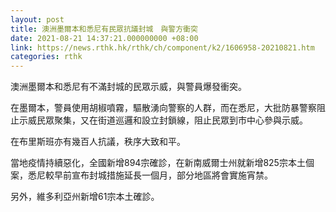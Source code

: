 ```yaml
---
layout: post
title: 澳洲墨爾本和悉尼有民眾抗議封城　與警方衝突
date: 2021-08-21 14:37:21.000000000 +08:00
link: https://news.rthk.hk/rthk/ch/component/k2/1606958-20210821.htm
categories: rthk
---
```


澳洲墨爾本和悉尼有不滿封城的民眾示威，與警員爆發衝突。

在墨爾本，警員使用胡椒噴霧，驅散湧向警察的人群，而在悉尼，大批防暴警察阻止示威民眾聚集，又在街道巡邏和設立封鎖線，阻止民眾到市中心參與示威。

在布里斯班亦有幾百人抗議，秩序大致和平。

當地疫情持續惡化，全國新增894宗確診，在新南威爾士州就新增825宗本土個案，悉尼較早前宣布封城措施延長一個月，部分地區將會實施宵禁。

另外，維多利亞州新增61宗本土確診。
